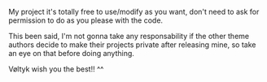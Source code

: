 My project it's totally free to use/modify as you want, don't need to ask for permission to do as you please with the code.

This been said, I'm not gonna take any responsability if the other theme authors decide to make their projects private after releasing mine, so take an eye on that before doing anything.

Vøltyk wish you the best!! ^^
